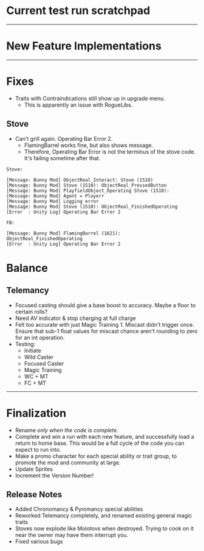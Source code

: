 ﻿# Current test run scratchpad

---

# New Feature Implementations

---

# Fixes
- Traits with Contraindications still show up in upgrade menu.
  - This is apparently an issue with RogueLibs.

## Stove 
- Can't grill again. Operating Bar Error 2.
  - FlamingBarrel works fine, but also shows message.
  - Therefore, Operating Bar Error is not the terminus of the stove code. It's failing sometime after that.

```
Stove:

[Message: Bunny Mod] ObjectReal_Interact: Stove (1510)
[Message: Bunny Mod] Stove (1510): ObjectReal_PressedButton
[Message: Bunny Mod] PlayfieldObject_Operating Stove (1510):
[Message: Bunny Mod] Agent = Playerr
[Message: Bunny Mod] Logging error
[Message: Bunny Mod] Stove (1510): ObjectReal_FinishedOperating
[Error  : Unity Log] Operating Bar Error 2

FB:

[Message: Bunny Mod] FlamingBarrel (1621): ObjectReal_FinishedOperating
[Error  : Unity Log] Operating Bar Error 2
```

# Balance

## Telemancy
- Focused casting should give a base boost to accuracy. Maybe a floor to certain rolls?
- Need AV indicator & stop charging at full charge 
- Felt too accurate with just Magic Training 1. Miscast didn't trigger once. Ensure that sub-1 float values for miscast chance aren't rounding to zero for an int operation.
- Testing:
	- Initiate
	- Wild Caster
    - Focused Caster
    - Magic Training
    - WC + MT
    - FC + MT

---

# Finalization
- Rename *only when the code is complete*.
- Complete and win a run with each new feature, and successfully load a return to home base. This would be a full cycle of the code you can expect to run into.
- Make a promo character for each special ability or trait group, to promote the mod and community at large.
- Update Sprites
- Increment the Version Number!

## Release Notes 

- Added Chronomancy & Pyromancy special abilities
- Reworked Telemancy completely, and renamed existing general magic traits
- Stoves now explode like Molotovs when destroyed. Trying to cook on it near the owner may have them interrupt you.
- Fixed various bugs